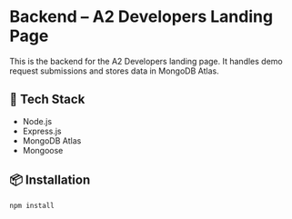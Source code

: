 # Backend – A2 Developers Landing Page

This is the backend for the A2 Developers landing page. It handles demo request submissions and stores data in MongoDB Atlas.

## 🚀 Tech Stack

- Node.js
- Express.js
- MongoDB Atlas
- Mongoose

## 📦 Installation

```bash
npm install